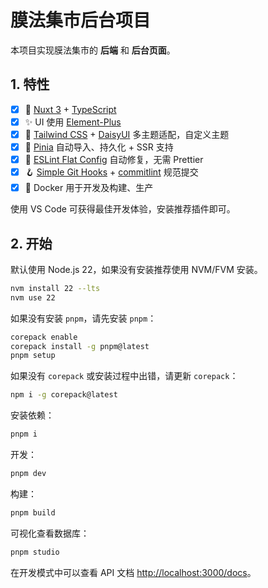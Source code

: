# 膜法集市后台项目

本项目实现膜法集市的 **后端** 和 **后台页面**。

## 1. 特性

- [x] 🚀 [Nuxt 3](https://nuxt.com/) + [TypeScript](https://www.typescriptlang.org/)
- [x] ✨ UI 使用 [Element-Plus](https://element-plus.org/)
- [x] 🎨 [Tailwind CSS](https://tailwindcss.com/) + [DaisyUI](https://daisyui.com/) 多主题适配，自定义主题
- [x] 🍍 [Pinia](https://pinia.vuejs.org/) 自动导入、持久化 + SSR 支持
- [x] 🎇 [ESLint Flat Config](https://eslint.org/docs/latest/use/configure/configuration-files-new) 自动修复，无需 Prettier
- [x] 🪝 [Simple Git Hooks](https://github.com/toplenboren/simple-git-hooks) + [commitlint](https://commitlint.js.org/) 规范提交
- [x] 🐳 Docker 用于开发及构建、生产

使用 VS Code 可获得最佳开发体验，安装推荐插件即可。

## 2. 开始

默认使用 Node.js 22，如果没有安装推荐使用 NVM/FVM 安装。

```bash
nvm install 22 --lts
nvm use 22
```

如果没有安装 `pnpm`，请先安装 `pnpm`：

```bash
corepack enable
corepack install -g pnpm@latest
pnpm setup
```

如果没有 `corepack` 或安装过程中出错，请更新 `corepack`：

```bash
npm i -g corepack@latest
```

安装依赖：

```bash
pnpm i
```

开发：

```bash
pnpm dev
```

构建：

```bash
pnpm build
```

可视化查看数据库：

```bash
pnpm studio
```

在开发模式中可以查看 API 文档 <http://localhost:3000/docs>。
